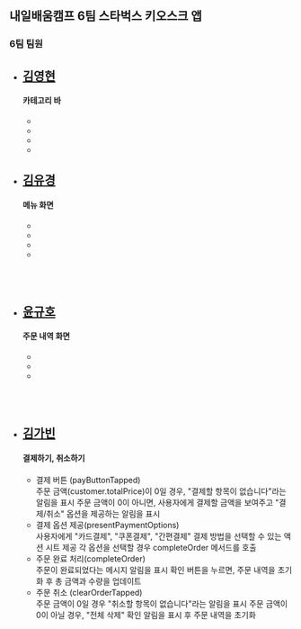 ## 내일배움캠프 6팀 스타벅스 키오스크 앱 
### 6팀 팀원


- [김영현](https://github.com/y0unghyun)   
  ----
  #### 카테고리 바
  - 
  - 
  - 
  - 

- [김유경](https://github.com/kyk70009/Project)    
  ----
  #### 메뉴 화면
  - 
  - 
  - 
  - 
<br/><br/>

- [윤규호](https://github.com/ykyohub)
  ----
  #### 주문 내역 화면
  - 
  - 
  - 
<br/><br/>

- [김가빈](https://github.com/BINDUNGLIFE)   
  ----
  #### 결제하기, 취소하기 
  - 결제 버튼 (payButtonTapped) <br>
    주문 금액(customer.totalPrice)이 0일 경우, "결제할 항목이 없습니다"라는 알림을 표시
    주문 금액이 0이 아니면, 사용자에게 결제할 금액을 보여주고 "결제/취소" 옵션을 제공하는 알림을 표시
  - 결제 옵션 제공(presentPaymentOptions) <br>
    사용자에게 "카드결제", "쿠폰결제", "간편결제" 결제 방법을 선택할 수 있는 액션 시트 제공
    각 옵션을 선택할 경우 completeOrder 메서드를 호출
  - 주문 완료 처리(completeOrder) <br>
   주문이 완료되었다는 메시지 알림을 표시
   확인 버튼을 누르면, 주문 내역을 초기화 후 총 금액과 수량을 업데이트
  - 주문 취소 (clearOrderTapped) <br>
   주문 금액이 0일 경우 "취소할 항목이 없습니다"라는 알림을 표시
   주문 금액이 0이 아닐 경우, "전체 삭제" 확인 알림을 표시 후 주문 내역을 초기화

<br/><br/>


